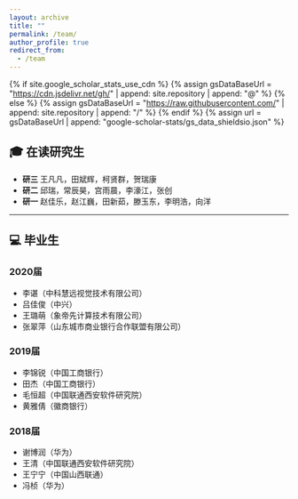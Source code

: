```yaml
---
layout: archive
title: ""
permalink: /team/
author_profile: true
redirect_from:
  - /team
---
```


{% if site.google_scholar_stats_use_cdn %}
{% assign gsDataBaseUrl = "https://cdn.jsdelivr.net/gh/" | append: site.repository | append: "@" %}
{% else %}
{% assign gsDataBaseUrl = "https://raw.githubusercontent.com/" | append: site.repository | append: "/" %}
{% endif %}
{% assign url = gsDataBaseUrl | append: "google-scholar-stats/gs_data_shieldsio.json" %}

## 🎓 在读研究生
- **研三**      王凡凡，田斌辉，柯贤群，贺瑞康
- **研二**      邱瑞，常辰昊，宫雨晨，李濠江，张创
- **研一**      赵佳乐，赵江巍，田新茹，滕玉东，李明浩，向洋


---
## 💻 毕业生
### **2020届**
- 李谌（中科慧远视觉技术有限公司）
- 吕佳俊（中兴）
- 王璐萌（象帝先计算技术有限公司）
- 张翠萍（山东城市商业银行合作联盟有限公司）
### **2019届**
- 李锦锐（中国工商银行）
- 田杰（中国工商银行）
- 毛恒超（中国联通西安软件研究院）
- 黄雅倩（徽商银行）
### **2018届**
- 谢博润（华为）
- 王清（中国联通西安软件研究院）
- 王宁宁（中国山西联通）
- 冯桢（华为）

